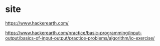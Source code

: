 # site
https://www.hackerearth.com/

https://www.hackerearth.com/practice/basic-programming/input-output/basics-of-input-output/practice-problems/algorithm/io-exercise/

